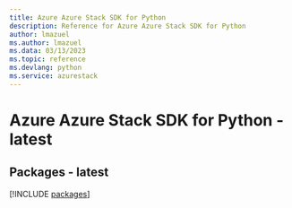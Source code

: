 ```yaml
---
title: Azure Azure Stack SDK for Python
description: Reference for Azure Azure Stack SDK for Python
author: lmazuel
ms.author: lmazuel
ms.data: 03/13/2023
ms.topic: reference
ms.devlang: python
ms.service: azurestack
---
```

# Azure Azure Stack SDK for Python - latest
## Packages - latest
[!INCLUDE [packages](azure-stack-index.md)]